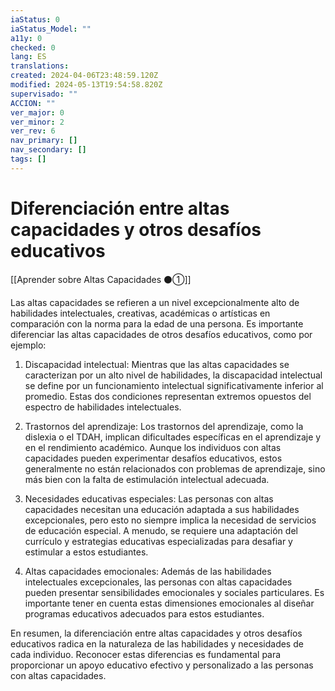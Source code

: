 ```yaml
---
iaStatus: 0
iaStatus_Model: ""
a11y: 0
checked: 0
lang: ES
translations: 
created: 2024-04-06T23:48:59.120Z
modified: 2024-05-13T19:54:58.820Z
supervisado: ""
ACCION: ""
ver_major: 0
ver_minor: 2
ver_rev: 6
nav_primary: []
nav_secondary: []
tags: []
---
```

# Diferenciación entre altas capacidades y otros desafíos educativos

[[Aprender sobre Altas Capacidades ⚫①]]

Las altas capacidades se refieren a un nivel excepcionalmente alto de habilidades intelectuales, creativas, académicas o artísticas en comparación con la norma para la edad de una persona. Es importante diferenciar las altas capacidades de otros desafíos educativos, como por ejemplo:

1. Discapacidad intelectual: Mientras que las altas capacidades se caracterizan por un alto nivel de habilidades, la discapacidad intelectual se define por un funcionamiento intelectual significativamente inferior al promedio. Estas dos condiciones representan extremos opuestos del espectro de habilidades intelectuales.

2. Trastornos del aprendizaje: Los trastornos del aprendizaje, como la dislexia o el TDAH, implican dificultades específicas en el aprendizaje y en el rendimiento académico. Aunque los individuos con altas capacidades pueden experimentar desafíos educativos, estos generalmente no están relacionados con problemas de aprendizaje, sino más bien con la falta de estimulación intelectual adecuada.

3. Necesidades educativas especiales: Las personas con altas capacidades necesitan una educación adaptada a sus habilidades excepcionales, pero esto no siempre implica la necesidad de servicios de educación especial. A menudo, se requiere una adaptación del currículo y estrategias educativas especializadas para desafiar y estimular a estos estudiantes.

4. Altas capacidades emocionales: Además de las habilidades intelectuales excepcionales, las personas con altas capacidades pueden presentar sensibilidades emocionales y sociales particulares. Es importante tener en cuenta estas dimensiones emocionales al diseñar programas educativos adecuados para estos estudiantes.

En resumen, la diferenciación entre altas capacidades y otros desafíos educativos radica en la naturaleza de las habilidades y necesidades de cada individuo. Reconocer estas diferencias es fundamental para proporcionar un apoyo educativo efectivo y personalizado a las personas con altas capacidades.
